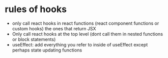 # rules of hooks

- only call react hooks in react functions (react component functions or custom hooks) the ones that return JSX
- Only call react hooks at the top level (dont call them in nested functions or block statements)
- useEffect: add everything you refer to inside of useEffect except perhaps state updating functions